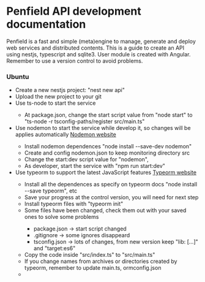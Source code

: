 <h1>Penfield API development documentation</h1>

<p>Penfield is a fast and simple (meta)engine to manage, generate and deploy web services and distributed contents. This is a guide to create an API using nestjs, typescript and sqlite3. User module is created with Angular. Remember to use a version control to avoid problems.</p>

<h3>Ubuntu</h3>
<ul>
	<li>Create a new nestjs project: "nest new api"</li>
	<li>Upload the new project to your git</li>
	<li>Use ts-node to start the service</li>
		<ul>
			<li>At package.json, change the start script value from "node start" to "ts-node -r tsconfig-paths/register src/main.ts"</li>
		</ul>
	<li>Use nodemon to start the service while develop it, so changes will be applies automatically 
		<a href="https://www.npmjs.com/package/nodemon" title="Nodemon website">Nodemon website</a></li>
		<ul>
			<li>Install nodemon dependences "node install --save-dev nodemon"</li>
			<li>Create and config nodemon.json to keep monitoring directory src</li>
			<li>Change the start:dev script value for "nodemon",</li>
			<li>As developer, start the service with "npm run start:dev"</li>
</ul>
	<li>Use typeorm to support the latest JavaScript features 
		<a href="https://typeorm.io/#/" title="Typeorm website">Typeorm website</a></li>
		<ul>
			<li>Install all the dependences as specify on typeorm docs "node install --save typeorm", etc</li>
			<li>Save your progress at the control version, you will need for next step</li>
			<li>Install typeorm files with "typeorm init"</li>
			<li>Some files have been changed, check them out with your saved ones to solve some problems</li>
				<ul>
					<li>package.json -> start script changed</li>
					<li>.gitignore -> some ignores disappeard</li>
					<li>tsconfig.json -> lots of changes, from new version keep "lib: [...]" and "target:es6"</li>
				</ul>
			<li>Copy the code inside "src/index.ts" to "src/main.ts"</li>
			<li>If you change names from archives or directories created by typeorm, remember to update main.ts, ormconfig.json</li>
			<li></li>
		</ul>
</ul>
